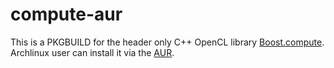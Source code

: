 compute-aur
===========
This is a PKGBUILD for the header only C++ OpenCL library [Boost.compute](https://github.com/kylelutz/compute]). Archlinux user can install it via the [AUR](https://aur.archlinux.org/packages/boost-compute-git/).
